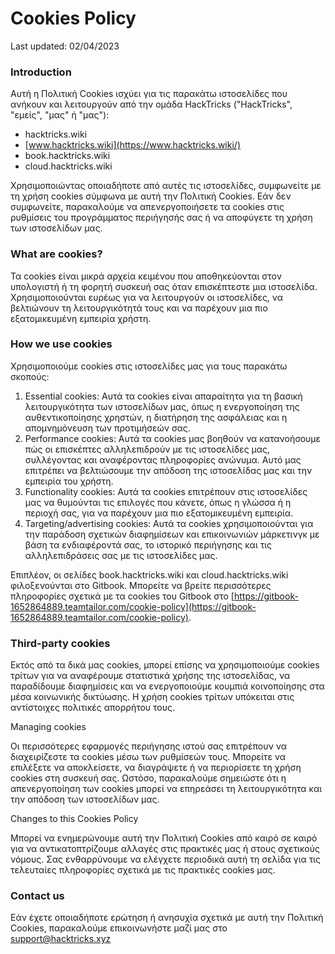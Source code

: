 # Cookies Policy

Last updated: 02/04/2023

### Introduction

Αυτή η Πολιτική Cookies ισχύει για τις παρακάτω ιστοσελίδες που ανήκουν και λειτουργούν από την ομάδα HackTricks ("HackTricks", "εμείς", "μας" ή "μας"):

* hacktricks.wiki
* [www.hacktricks.wiki](https://www.hacktricks.wiki/)
* book.hacktricks.wiki
* cloud.hacktricks.wiki

Χρησιμοποιώντας οποιαδήποτε από αυτές τις ιστοσελίδες, συμφωνείτε με τη χρήση cookies σύμφωνα με αυτή την Πολιτική Cookies. Εάν δεν συμφωνείτε, παρακαλούμε να απενεργοποιήσετε τα cookies στις ρυθμίσεις του προγράμματος περιήγησής σας ή να αποφύγετε τη χρήση των ιστοσελίδων μας.

### What are cookies?

Τα cookies είναι μικρά αρχεία κειμένου που αποθηκεύονται στον υπολογιστή ή τη φορητή συσκευή σας όταν επισκέπτεστε μια ιστοσελίδα. Χρησιμοποιούνται ευρέως για να λειτουργούν οι ιστοσελίδες, να βελτιώνουν τη λειτουργικότητά τους και να παρέχουν μια πιο εξατομικευμένη εμπειρία χρήστη.

### How we use cookies

Χρησιμοποιούμε cookies στις ιστοσελίδες μας για τους παρακάτω σκοπούς:

1. Essential cookies: Αυτά τα cookies είναι απαραίτητα για τη βασική λειτουργικότητα των ιστοσελίδων μας, όπως η ενεργοποίηση της αυθεντικοποίησης χρηστών, η διατήρηση της ασφάλειας και η απομνημόνευση των προτιμήσεών σας.
2. Performance cookies: Αυτά τα cookies μας βοηθούν να κατανοήσουμε πώς οι επισκέπτες αλληλεπιδρούν με τις ιστοσελίδες μας, συλλέγοντας και αναφέροντας πληροφορίες ανώνυμα. Αυτό μας επιτρέπει να βελτιώσουμε την απόδοση της ιστοσελίδας μας και την εμπειρία του χρήστη.
3. Functionality cookies: Αυτά τα cookies επιτρέπουν στις ιστοσελίδες μας να θυμούνται τις επιλογές που κάνετε, όπως η γλώσσα ή η περιοχή σας, για να παρέχουν μια πιο εξατομικευμένη εμπειρία.
4. Targeting/advertising cookies: Αυτά τα cookies χρησιμοποιούνται για την παράδοση σχετικών διαφημίσεων και επικοινωνιών μάρκετινγκ με βάση τα ενδιαφέροντά σας, το ιστορικό περιήγησης και τις αλληλεπιδράσεις σας με τις ιστοσελίδες μας.

Επιπλέον, οι σελίδες book.hacktricks.wiki και cloud.hacktricks.wiki φιλοξενούνται στο Gitbook. Μπορείτε να βρείτε περισσότερες πληροφορίες σχετικά με τα cookies του Gitbook στο [https://gitbook-1652864889.teamtailor.com/cookie-policy](https://gitbook-1652864889.teamtailor.com/cookie-policy).

### Third-party cookies

Εκτός από τα δικά μας cookies, μπορεί επίσης να χρησιμοποιούμε cookies τρίτων για να αναφέρουμε στατιστικά χρήσης της ιστοσελίδας, να παραδίδουμε διαφημίσεις και να ενεργοποιούμε κουμπιά κοινοποίησης στα μέσα κοινωνικής δικτύωσης. Η χρήση cookies τρίτων υπόκειται στις αντίστοιχες πολιτικές απορρήτου τους.

Managing cookies

Οι περισσότερες εφαρμογές περιήγησης ιστού σας επιτρέπουν να διαχειρίζεστε τα cookies μέσω των ρυθμίσεών τους. Μπορείτε να επιλέξετε να αποκλείσετε, να διαγράψετε ή να περιορίσετε τη χρήση cookies στη συσκευή σας. Ωστόσο, παρακαλούμε σημειώστε ότι η απενεργοποίηση των cookies μπορεί να επηρεάσει τη λειτουργικότητα και την απόδοση των ιστοσελίδων μας.

Changes to this Cookies Policy

Μπορεί να ενημερώνουμε αυτή την Πολιτική Cookies από καιρό σε καιρό για να αντικατοπτρίζουμε αλλαγές στις πρακτικές μας ή στους σχετικούς νόμους. Σας ενθαρρύνουμε να ελέγχετε περιοδικά αυτή τη σελίδα για τις τελευταίες πληροφορίες σχετικά με τις πρακτικές cookies μας.

### Contact us

Εάν έχετε οποιαδήποτε ερώτηση ή ανησυχία σχετικά με αυτή την Πολιτική Cookies, παρακαλούμε επικοινωνήστε μαζί μας στο [support@hacktricks.xyz](mailto:support@hacktricks.xyz)
